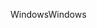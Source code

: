 <span data-ttu-id="8e4bf-101">Windows</span><span class="sxs-lookup"><span data-stu-id="8e4bf-101">Windows</span></span>
